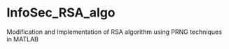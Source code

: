 # InfoSec_RSA_algo
Modification and Implementation of RSA algorithm using PRNG techniques in MATLAB
